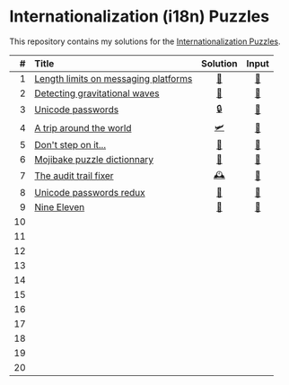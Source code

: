 # Internationalization (i18n) Puzzles

This repository contains my solutions for the [Internationalization Puzzles](https://i18n-puzzles.com).

| # | Title                                                                         | Solution                                                                               | Input                                                                                      |
|--:|:------------------------------------------------------------------------------|:-------------------------------------------------------------------------------------: |:------------------------------------------------------------------------------------------:|
| 1 | [Length limits on messaging platforms](https://i18n-puzzles.com/puzzle/1/)    | [📏](https://github.com/baptistecottier/other_puzzles/blob/main/i18n/puzzles/puzzle_01/solver_01.py) | [📗](https://github.com/baptistecottier/other_puzzles/blob/main/i18n/puzzles/puzzle_01/user_input_01.txt) |
| 2 | [Detecting gravitational waves       ](https://i18n-puzzles.com/puzzle/2/)    | [🌊](https://github.com/baptistecottier/other_puzzles/blob/main/i18n/puzzles/puzzle_02/solver_02.py) | [📗](https://github.com/baptistecottier/other_puzzles/blob/main/i18n/puzzles/puzzle_02/user_input_02.txt) |
| 3 | [Unicode passwords                   ](https://i18n-puzzles.com/puzzle/3/)    | [🔒](https://github.com/baptistecottier/other_puzzles/blob/main/i18n/puzzles/puzzle_03/solver_03.py) | [📗](https://github.com/baptistecottier/other_puzzles/blob/main/i18n/puzzles/puzzle_03/user_input_03.txt) |
| 4 | [A trip around the world             ](https://i18n-puzzles.com/puzzle/4/)    | [🛩️](https://github.com/baptistecottier/other_puzzles/blob/main/i18n/puzzles/puzzle_04/solver_04.py) | [📗](https://github.com/baptistecottier/other_puzzles/blob/main/i18n/puzzles/puzzle_04/user_input_04.txt) |
| 5 | [Don't step on it...                 ](https://i18n-puzzles.com/puzzle/5/)    | [💩](https://github.com/baptistecottier/other_puzzles/blob/main/i18n/puzzles/puzzle_05/solver_05.py) | [📗](https://github.com/baptistecottier/other_puzzles/blob/main/i18n/puzzles/puzzle_05/user_input_05.txt) |
| 6 | [Mojibake puzzle dictionnary         ](https://i18n-puzzles.com/puzzle/6/)    | [🧩](https://github.com/baptistecottier/other_puzzles/blob/main/i18n/puzzles/puzzle_06/solver_06.py) | [📗](https://github.com/baptistecottier/other_puzzles/blob/main/i18n/puzzles/puzzle_06/user_input_06.txt) |
| 7 | [The audit trail fixer               ](https://i18n-puzzles.com/puzzle/7/)    | [🕰️](https://github.com/baptistecottier/other_puzzles/blob/main/i18n/puzzles/puzzle_07/solver_07.py) | [📗](https://github.com/baptistecottier/other_puzzles/blob/main/i18n/puzzles/puzzle_07/user_input_07.txt) |
| 8 | [Unicode passwords redux             ](https://i18n-puzzles.com/puzzle/8/)    | [🔐](https://github.com/baptistecottier/other_puzzles/blob/main/i18n/puzzles/puzzle_08/solver_08.py) | [📗](https://github.com/baptistecottier/other_puzzles/blob/main/i18n/puzzles/puzzle_08/user_input_08.txt) |
| 9 | [Nine Eleven                         ](https://i18n-puzzles.com/puzzle/9/)    | [🔐](https://github.com/baptistecottier/other_puzzles/blob/main/i18n/puzzles/puzzle_09/solver_09.py) | [📗](https://github.com/baptistecottier/other_puzzles/blob/main/i18n/puzzles/puzzle_09/user_input_09.txt) |
| 10
| 11
| 12
| 13
| 14
| 15
| 16
| 17
| 18
| 19
| 20
